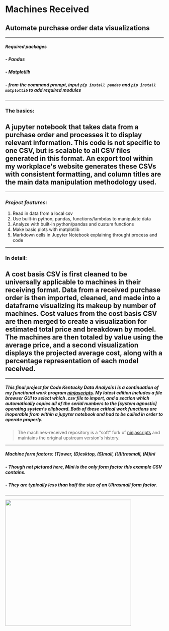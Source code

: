 # Machines Received

## Automate purchase order data visualizations
---
##### **Required packages**
##### - _Pandas_
##### - _Matplotlib_
##### - from the command prompt, input `pip install pandas` and `pip install matplotlib` to add required modules
---
### **The basics:**
A jupyter notebook that takes data from a purchase order and processes it to display relevant information. This code is not specific to one CSV, but is scalable to all CSV files generated in this format. An export tool within my workplace's website generates these CSVs with consistent formatting, and column titles are the main data manipulation methodology used.
---
---
### *Project features:*
1. Read in data from a local csv
2. Use built-in python, pandas, functions/lambdas to manipulate data
3. Analyze with built-in python/pandas and custum functions
4. Make basic plots with matplotlib
5. Markdown cells in Jupyter Notebook explaining throught process and code
---
### **In detail:**
 A cost basis CSV is first cleaned to be universally applicable to machines in their receiving format. Data from a received purchase order is then imported, cleaned, and made into a dataframe visualizing its makeup by number of machines. Cost values from the cost basis CSV are then merged to create a visualization for estimated total price and breakdown by model. The machines are then totaled by value using the average price, and a second visualization displays the projected average cost, along with a percentage representation of each model received.
---
---
##### This final project for Code Kentucky Data Analysis I is a continuation of my functional work program [ninjascripts](https://github.com/keith-flynn/ninjascripts/). My latest edition includes a file browser GUI to select which .csv file to import, and a section which automatically copies all of the serial numbers to the [system agnostic] operating system's clipboard. Both of these critical work functions are inoperable from within a jupyter notebook and had to be culled in order to operate properly. 
> The machines-received repository is a "soft" fork of [ninjascripts](https://github.com/keith-flynn/ninjascripts/) and maintains the original upstream version's history.
---
##### Machine form factors: (**T**)ower, (**D**)esktop, (**S**)mall, (**U**)ltrasmall, (**M**)ini
##### - Though not pictured here, Mini is the only form factor this example CSV contains.
##### - They are typically less than half the size of an Ultrasmall form factor.
---
<img src="https://www.dell.com/community/image/serverpage/image-id/22944i9A5AA4C46F5980DE?v=v2" width="400"/>